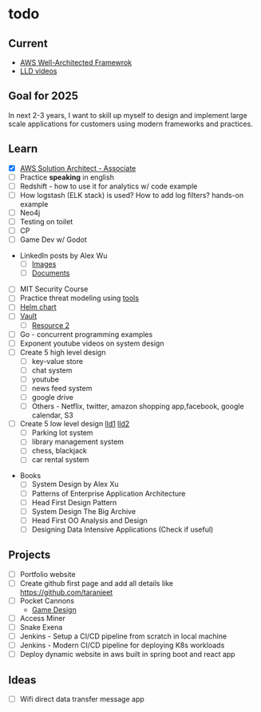# todo

## Current
- [AWS Well-Architected Framewrok](https://docs.aws.amazon.com/wellarchitected/latest/framework/welcome.html)
- [LLD videos](https://www.youtube.com/playlist?list=PL6W8uoQQ2c61X_9e6Net0WdYZidm7zooW&feature=shared)

## Goal for 2025
In next 2-3 years, I want to skill up myself to design and implement large scale applications for customers using modern frameworks and practices.

## Learn
- [x] [AWS Solution Architect - Associate](https://www.credly.com/badges/4d30b63f-827f-4e8e-a073-fdca5e94f5c2/linked_in_profile)
- [ ] Practice **speaking** in english
- [ ] Redshift - how to use it for analytics w/ code example
- [ ] How logstash (ELK stack) is used? How to add log filters? hands-on example
- [ ] Neo4j
- [ ] Testing on toilet
- [ ] CP
- [ ] Game Dev w/ Godot
- LinkedIn posts by Alex Wu
  - [ ] [Images](https://www.linkedin.com/in/alexxubyte/recent-activity/images/)
  - [ ] [Documents](https://www.linkedin.com/in/alexxubyte/recent-activity/documents/)
- [ ] MIT Security Course
- [ ] Practice threat modeling using [tools](https://online.visual-paradigm.com/diagrams/features/threat-modeling-tool/)
- [ ] [Helm chart](https://learn.acloud.guru/course/helm-deep-dive-v3/dashboard)
- [ ] [Vault](https://app.pluralsight.com/library/courses/hashicorp-vault-installing-configuring/table-of-contents)
  - [ ] [Resource 2](https://learn.acloud.guru/course/hashicorp-vault/dashboard)
- [ ] Go - concurrent programming examples
- [ ] Exponent youtube videos on system design
- [ ] Create 5 high level design
  - [ ] key-value store
  - [ ] chat system
  - [ ] youtube
  - [ ] news feed system
  - [ ] google drive
  - [ ] Others - Netflix, twitter, amazon shopping app,facebook, google calendar, S3
- [ ] Create 5 low level design [lld1](https://github.com/prasadgujar/low-level-design-primer) [lld2](https://github.com/tssovi/grokking-the-object-oriented-design-interview)
  - [ ] Parking lot system
  - [ ] library management system
  - [ ] chess, blackjack
  - [ ] car rental system
- Books
  - [ ] System Design by Alex Xu
  - [ ] Patterns of Enterprise Application Architecture
  - [ ] Head First Design Pattern
  - [ ] System Design The Big Archive
  - [ ] Head First OO Analysis and Design
  - [ ] Designing Data Intensive Applications (Check if useful)

## Projects
- [ ] Portfolio website
- [ ] Create github first page and add all details like https://github.com/taranjeet
- [ ] Pocket Cannons
  - [Game Design](https://docs.google.com/document/d/19E7D5ehD7H2gMnAsWDlhHeKCa2GF0cEnpj66-2CyTQA/edit)
- [ ] Access Miner
- [ ] Snake Exena
- [ ] Jenkins - Setup a CI/CD pipeline from scratch in local machine
- [ ] Jenkins - Modern CI/CD pipeline for deploying K8s workloads
- [ ] Deploy dynamic website in aws built in spring boot and react app

## Ideas
- [ ] Wifi direct data transfer message app

